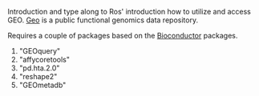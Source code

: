 Introduction and type along to Ros' introduction how to utilize and access GEO.
[Geo](https://www.ncbi.nlm.nih.gov/geo/) is a public functional genomics data repository.

Requires a couple of packages based on the [Bioconductor](https://cran.r-project.org/web/packages/BiocManager/vignettes/BiocManager.html) packages.
1. "GEOquery"
2. "affycoretools"
3. "pd.hta.2.0"
4. "reshape2"
5. "GEOmetadb"
